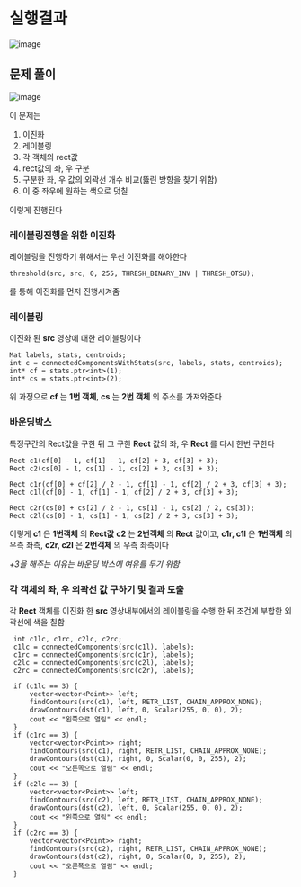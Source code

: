 # 실행결과

![image](https://github.com/YbSain/OpenCV/assets/108385276/295e7319-8d22-46ed-a7fa-e4676cf69e22)

## 문제 풀이

![image](https://github.com/YbSain/OpenCV/assets/108385276/9de09804-54d4-4042-9f2f-a4359a716efd)

이 문제는   
1) 이진화   
2) 레이블링   
3) 각 객체의 rect값   
4) rect값의 좌, 우 구분   
5) 구분한 좌, 우 값의 외곽선 개수 비교(뚫린 방향을 찾기 위함)
6) 이 중 좌우에 원하는 색으로 덧칠

이렇게 진행된다

### 레이블링진행을 위한 이진화

레이블링을 진행하기 위해서는 우선 이진화를 해야한다

    threshold(src, src, 0, 255, THRESH_BINARY_INV | THRESH_OTSU);

를 통해 이진화를 먼저 진행시켜줌

### 레이블링

이진화 된 __src__ 영상에 대한 레이블링이다

    Mat labels, stats, centroids;
    int c = connectedComponentsWithStats(src, labels, stats, centroids);
    int* cf = stats.ptr<int>(1);
    int* cs = stats.ptr<int>(2);

위 과정으로 __cf__ 는 __1번 객체__, __cs__ 는 __2번 객체__ 의 주소를 가져와준다

### 바운딩박스

특정구간의 Rect값을 구한 뒤 그 구한 __Rect__ 값의 좌, 우 __Rect__ 를 다시 한번 구한다

    Rect c1(cf[0] - 1, cf[1] - 1, cf[2] + 3, cf[3] + 3);
    Rect c2(cs[0] - 1, cs[1] - 1, cs[2] + 3, cs[3] + 3);
    
    Rect c1r(cf[0] + cf[2] / 2 - 1, cf[1] - 1, cf[2] / 2 + 3, cf[3] + 3);
    Rect c1l(cf[0] - 1, cf[1] - 1, cf[2] / 2 + 3, cf[3] + 3);
    
    Rect c2r(cs[0] + cs[2] / 2 - 1, cs[1] - 1, cs[2] / 2, cs[3]);
    Rect c2l(cs[0] - 1, cs[1] - 1, cs[2] / 2 + 3, cs[3] + 3);

이렇게 __c1__ 은 __1번객체__ 의 __Rect값__ __c2__ 는 __2번객체__ 의 __Rect__ 값이고, __c1r, c1l__ 은 __1번객체__ 의 우측 좌측, __c2r, c2l__ 은 __2번객체__ 의 우측 좌측이다   

_+3을 해주는 이유는 바운딩 박스에 여유를 두기 위함_

### 각 객체의 좌, 우 외곽선 값 구하기 및 결과 도출

각 __Rect__ 객체를 이진화 한 __src__ 영상내부에서의 레이블링을 수행 한 뒤 조건에 부합한 외곽선에 색을 칠함

     int c1lc, c1rc, c2lc, c2rc;
     c1lc = connectedComponents(src(c1l), labels);
     c1rc = connectedComponents(src(c1r), labels);
     c2lc = connectedComponents(src(c2l), labels);
     c2rc = connectedComponents(src(c2r), labels);

     if (c1lc == 3) {    
         vector<vector<Point>> left;
         findContours(src(c1), left, RETR_LIST, CHAIN_APPROX_NONE);
         drawContours(dst(c1), left, 0, Scalar(255, 0, 0), 2);
         cout << "왼쪽으로 열림" << endl;
     }
     if (c1rc == 3) {
         vector<vector<Point>> right;
         findContours(src(c1), right, RETR_LIST, CHAIN_APPROX_NONE);
         drawContours(dst(c1), right, 0, Scalar(0, 0, 255), 2);
         cout << "오른쪽으로 열림" << endl;
     }
     if (c2lc == 3) {
         vector<vector<Point>> left;
         findContours(src(c2), left, RETR_LIST, CHAIN_APPROX_NONE);
         drawContours(dst(c2), left, 0, Scalar(255, 0, 0), 2);
         cout << "왼쪽으로 열림" << endl;
     }
     if (c2rc == 3) {
         vector<vector<Point>> right;
         findContours(src(c2), right, RETR_LIST, CHAIN_APPROX_NONE);
         drawContours(dst(c2), right, 0, Scalar(0, 0, 255), 2);
         cout << "오른쪽으로 열림" << endl;
     }
                        
